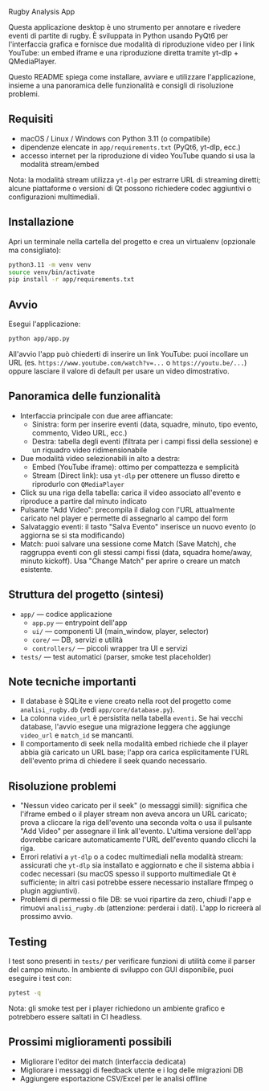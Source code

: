 Rugby Analysis App

Questa applicazione desktop è uno strumento per annotare e rivedere eventi di partite di rugby. È sviluppata in Python usando PyQt6 per l'interfaccia grafica e fornisce due modalità di riproduzione video per i link YouTube: un embed iframe e una riproduzione diretta tramite yt-dlp + QMediaPlayer.

Questo README spiega come installare, avviare e utilizzare l'applicazione, insieme a una panoramica delle funzionalità e consigli di risoluzione problemi.

## Requisiti

- macOS / Linux / Windows con Python 3.11 (o compatibile)
- dipendenze elencate in `app/requirements.txt` (PyQt6, yt-dlp, ecc.)
- accesso internet per la riproduzione di video YouTube quando si usa la modalità stream/embed

Nota: la modalità stream utilizza `yt-dlp` per estrarre URL di streaming diretti; alcune piattaforme o versioni di Qt possono richiedere codec aggiuntivi o configurazioni multimediali.

## Installazione

Apri un terminale nella cartella del progetto e crea un virtualenv (opzionale ma consigliato):

```bash
python3.11 -m venv venv
source venv/bin/activate
pip install -r app/requirements.txt
```

## Avvio

Esegui l'applicazione:

```bash
python app/app.py
```

All'avvio l'app può chiederti di inserire un link YouTube: puoi incollare un URL (es. `https://www.youtube.com/watch?v=...` o `https://youtu.be/...`) oppure lasciare il valore di default per usare un video dimostrativo.

## Panoramica delle funzionalità

- Interfaccia principale con due aree affiancate:
  - Sinistra: form per inserire eventi (data, squadre, minuto, tipo evento, commento, Video URL, ecc.)
  - Destra: tabella degli eventi (filtrata per i campi fissi della sessione) e un riquadro video ridimensionabile
- Due modalità video selezionabili in alto a destra:
  - Embed (YouTube iframe): ottimo per compattezza e semplicità
  - Stream (Direct link): usa `yt-dlp` per ottenere un flusso diretto e riprodurlo con `QMediaPlayer`
- Click su una riga della tabella: carica il video associato all'evento e riproduce a partire dal minuto indicato
- Pulsante "Add Video": precompila il dialog con l'URL attualmente caricato nel player e permette di assegnarlo al campo del form
- Salvataggio eventi: il tasto "Salva Evento" inserisce un nuovo evento (o aggiorna se si sta modificando)
- Match: puoi salvare una sessione come Match (Save Match), che raggruppa eventi con gli stessi campi fissi (data, squadra home/away, minuto kickoff). Usa "Change Match" per aprire o creare un match esistente.

## Struttura del progetto (sintesi)

- `app/` — codice applicazione
  - `app.py` — entrypoint dell'app
  - `ui/` — componenti UI (main_window, player, selector)
  - `core/` — DB, servizi e utilità
  - `controllers/` — piccoli wrapper tra UI e servizi
- `tests/` — test automatici (parser, smoke test placeholder)

## Note tecniche importanti

- Il database è SQLite e viene creato nella root del progetto come `analisi_rugby.db` (vedi `app/core/database.py`).
- La colonna `video_url` è persistita nella tabella `eventi`. Se hai vecchi database, l'avvio esegue una migrazione leggera che aggiunge `video_url` e `match_id` se mancanti.
- Il comportamento di seek nella modalità embed richiede che il player abbia già caricato un URL base; l'app ora carica esplicitamente l'URL dell'evento prima di chiedere il seek quando necessario.

## Risoluzione problemi

- "Nessun video caricato per il seek" (o messaggi simili): significa che l'iframe embed o il player stream non aveva ancora un URL caricato; prova a cliccare la riga dell'evento una seconda volta o usa il pulsante "Add Video" per assegnare il link all'evento. L'ultima versione dell'app dovrebbe caricare automaticamente l'URL dell'evento quando clicchi la riga.
- Errori relativi a `yt-dlp` o a codec multimediali nella modalità stream: assicurati che `yt-dlp` sia installato e aggiornato e che il sistema abbia i codec necessari (su macOS spesso il supporto multimediale Qt è sufficiente; in altri casi potrebbe essere necessario installare ffmpeg o plugin aggiuntivi).
- Problemi di permessi o file DB: se vuoi ripartire da zero, chiudi l'app e rimuovi `analisi_rugby.db` (attenzione: perderai i dati). L'app lo ricreerà al prossimo avvio.

## Testing

I test sono presenti in `tests/` per verificare funzioni di utilità come il parser del campo minuto. In ambiente di sviluppo con GUI disponibile, puoi eseguire i test con:

```bash
pytest -q
```

Nota: gli smoke test per i player richiedono un ambiente grafico e potrebbero essere saltati in CI headless.

## Prossimi miglioramenti possibili

- Migliorare l'editor dei match (interfaccia dedicata)
- Migliorare i messaggi di feedback utente e i log delle migrazioni DB
- Aggiungere esportazione CSV/Excel per le analisi offline

